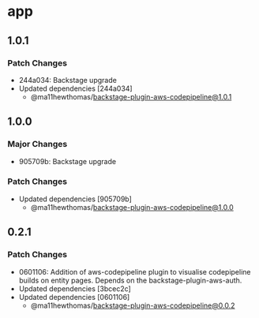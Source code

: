 # app

## 1.0.1

### Patch Changes

- 244a034: Backstage upgrade
- Updated dependencies [244a034]
  - @ma11hewthomas/backstage-plugin-aws-codepipeline@1.0.1

## 1.0.0

### Major Changes

- 905709b: Backstage upgrade

### Patch Changes

- Updated dependencies [905709b]
  - @ma11hewthomas/backstage-plugin-aws-codepipeline@1.0.0

## 0.2.1

### Patch Changes

- 0601106: Addition of aws-codepipeline plugin to visualise codepipeline builds on entity pages. Depends on the backstage-plugin-aws-auth.
- Updated dependencies [3bcec2c]
- Updated dependencies [0601106]
  - @ma11hewthomas/backstage-plugin-aws-codepipeline@0.0.2
